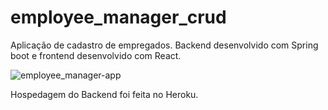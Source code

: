 # employee_manager_crud

Aplicação de cadastro de empregados. Backend desenvolvido com Spring boot e frontend desenvolvido com React.

![employee_manager-app](https://user-images.githubusercontent.com/86566715/158877759-92585d85-5314-4efa-bcdc-3ccacfb5c139.PNG)

Hospedagem do Backend foi feita no Heroku.

